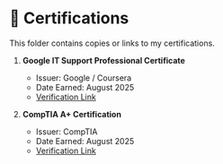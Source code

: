 # 📜 Certifications

This folder contains copies or links to my certifications.

1. **Google IT Support Professional Certificate**  
   - Issuer: Google / Coursera  
   - Date Earned: August 2025  
   - [Verification Link](https://coursera.org/verify/XXXX)

2. **CompTIA A+ Certification**  
   - Issuer: CompTIA  
   - Date Earned: August 2025  
   - [Verification Link](https://verify.comptia.org/XXXX)
